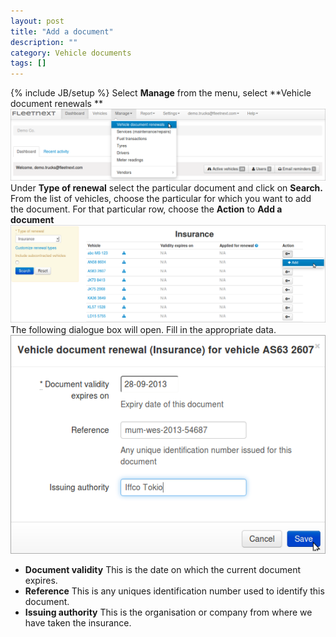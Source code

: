 ```yaml
---
layout: post
title: "Add a document"
description: ""
category: Vehicle documents
tags: []
---
```

{% include JB/setup %}
Select **Manage** from the menu, select **Vehicle document renewals **
![Meter Reading](/assets/images/tb/adddoc_01.png)  
Under **Type of renewal** select the particular document and click on **Search.**  
From the list of vehicles, choose the particular for which you want to add the document. For that particular row, choose the **Action** to **Add a document**  
![Mileage Record](/assets/images/tb/adddoc_02.png)  
The following dialogue box will open. Fill in the appropriate data.
![Mileage Record](/assets/images/tb/adddoc_03.png)
* **Document validity** This is the date on which the current document expires.
* **Reference** This is any uniques identification number used to identify this document.
* **Issuing authority** This is the organisation or company from where we have taken the insurance.


   
